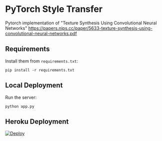 # PyTorch Style Transfer

Pytorch implementation of "Texture Synthesis Using Convolutional Neural Networks" 
https://papers.nips.cc/paper/5633-texture-synthesis-using-convolutional-neural-networks.pdf

## Requirements

Install them from `requirements.txt`:

    pip install -r requirements.txt

## Local Deployment

Run the server:

    python app.py

## Heroku Deployment

[![Deploy](https://www.herokucdn.com/deploy/button.svg)](https://heroku.com/deploy?template=https://github.com/viivienn/Style_Transfer_Pytorch)


